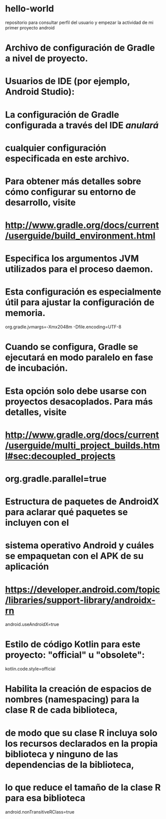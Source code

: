 # hello-world
repositorio para consultar perfil del usuario y empezar la actividad de mi primer proyecto android
# Archivo de configuración de Gradle a nivel de proyecto.
# Usuarios de IDE (por ejemplo, Android Studio):
# La configuración de Gradle configurada a través del IDE *anulará*
# cualquier configuración especificada en este archivo.
# Para obtener más detalles sobre cómo configurar su entorno de desarrollo, visite
# http://www.gradle.org/docs/current/userguide/build_environment.html
# Especifica los argumentos JVM utilizados para el proceso daemon.
# Esta configuración es especialmente útil para ajustar la configuración de memoria.
org.gradle.jvmargs=-Xmx2048m -Dfile.encoding=UTF-8
# Cuando se configura, Gradle se ejecutará en modo paralelo en fase de incubación.
# Esta opción solo debe usarse con proyectos desacoplados. Para más detalles, visite
# http://www.gradle.org/docs/current/userguide/multi_project_builds.html#sec:decoupled_projects
# org.gradle.parallel=true
# Estructura de paquetes de AndroidX para aclarar qué paquetes se incluyen con el
# sistema operativo Android y cuáles se empaquetan con el APK de su aplicación
# https://developer.android.com/topic/libraries/support-library/androidx-rn
android.useAndroidX=true
# Estilo de código Kotlin para este proyecto: "official" u "obsolete":
kotlin.code.style=official
# Habilita la creación de espacios de nombres (namespacing) para la clase R de cada biblioteca,
# de modo que su clase R incluya solo los recursos declarados en la propia biblioteca y ninguno de las dependencias de la biblioteca,
# lo que reduce el tamaño de la clase R para esa biblioteca
android.nonTransitiveRClass=true
